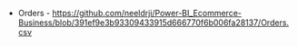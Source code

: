 * Orders - https://github.com/neeldrji/Power-BI_Ecommerce-Business/blob/391ef9e3b93309433915d666770f6b006fa28137/Orders.csv
